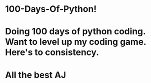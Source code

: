 # 100-Days-Of-Python!
# Doing 100 days of python coding. Want to level up my coding game. Here's to consistency. 
# All the best AJ
